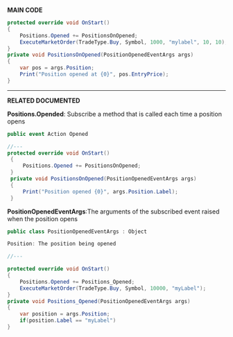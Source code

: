 **MAIN CODE**
```cs
protected override void OnStart()
{
    Positions.Opened += PositionsOnOpened;
    ExecuteMarketOrder(TradeType.Buy, Symbol, 1000, "mylabel", 10, 10);
}
private void PositionsOnOpened(PositionOpenedEventArgs args)
{
    var pos = args.Position;
    Print("Position opened at {0}", pos.EntryPrice);
}
```
---
**RELATED DOCUMENTED**

**Positions.Opended**: Subscribe a method that is called each time a position opens
```cs
public event Action Opened

//---
protected override void OnStart()
 {
     Positions.Opened += PositionsOnOpened;            
 }
 private void PositionsOnOpened(PositionOpenedEventArgs args)
 {
     Print("Position opened {0}", args.Position.Label);
 }
```
**PositionOpenedEventArgs**:The arguments of the subscribed event raised when the position opens
```cs
public class PositionOpenedEventArgs : Object

Position: The position being opened

//---

protected override void OnStart()
{
    Positions.Opened += Positions_Opened;
    ExecuteMarketOrder(TradeType.Buy, Symbol, 10000, "myLabel");         
}
private void Positions_Opened(PositionOpenedEventArgs args)
{
    var position = args.Position;
    if(position.Label == "myLabel")
}
```

